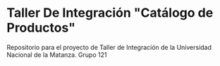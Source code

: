 # Taller De Integración "Catálogo de Productos"
Repositorio para el proyecto de Taller de Integración de la Universidad Nacional de la Matanza. Grupo 121
